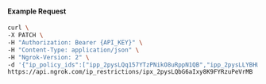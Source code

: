 <!-- Code generated for API Clients. DO NOT EDIT. -->

#### Example Request

```bash
curl \
-X PATCH \
-H "Authorization: Bearer {API_KEY}" \
-H "Content-Type: application/json" \
-H "Ngrok-Version: 2" \
-d '{"ip_policy_ids":["ipp_2pysLQq157YTzPNikO8uRppN1QB","ipp_2pysLLYBHUDz4kEqE8J2XHOYc4n"]}' \
https://api.ngrok.com/ip_restrictions/ipx_2pysLQbG6aIxy8K9FYRzuPeVrMB
```
